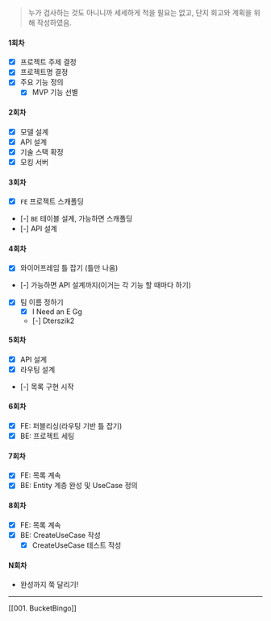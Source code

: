 > 누가 검사하는 것도 아니니까 세세하게 적을 필요는 없고, 단지 회고와 계획을 위해 작성하였음.
#### 1회차
- [x] 프로젝트 주제 결정
- [x] 프로젝트명 결정
- [x] 주요 기능 정의
	- [x] MVP 기능 선별
#### 2회차
- [x] 모델 설계
- [x] API 설계
- [x] 기술 스택 확정
- [x] 모킹 서버 
#### 3회차
- [x] `FE` 프로젝트 스캐폴딩
- [-] `BE` 테이블 설계, 가능하면 스캐폴딩
- [-] API 설계
#### 4회차
- [x] 와이어프레임 틀 잡기 (틀만 나옴)
- [-] 가능하면 API 설계까지(이거는 각 기능 할 때마다 하기)
- [x] 팀 이름 정하기
	- [x] I Need an E Gg
	- [-] Dterszik2
#### 5회차
- [x] API 설계
- [x] 라우팅 설계
- [-] 목록 구현 시작
#### 6회차
- [x] FE: 퍼블리싱(라우팅 기반 틀 잡기)
- [x] BE: 프로젝트 세팅
#### 7회차
- [x] FE: 목록 계속
- [x] BE: Entity 계층 완성 및 UseCase 정의
#### 8회차
- [x] FE: 목록 계속
- [x] BE: CreateUseCase 작성
	- [x] CreateUseCase 테스트 작성
#### N회차
- 완성까지 쭉 달리기!

---
[[001. BucketBingo]]